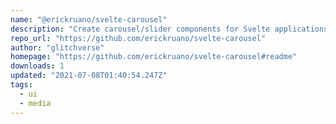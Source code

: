 ```yaml
---
name: "@erickruano/svelte-carousel"
description: "Create carousel/slider components for Svelte applications."
repo_url: "https://github.com/erickruano/svelte-carousel"
author: "glitchverse"
homepage: "https://github.com/erickruano/svelte-carousel#readme"
downloads: 1
updated: "2021-07-08T01:40:54.247Z"
tags: 
  - ui
  - media
---
```

